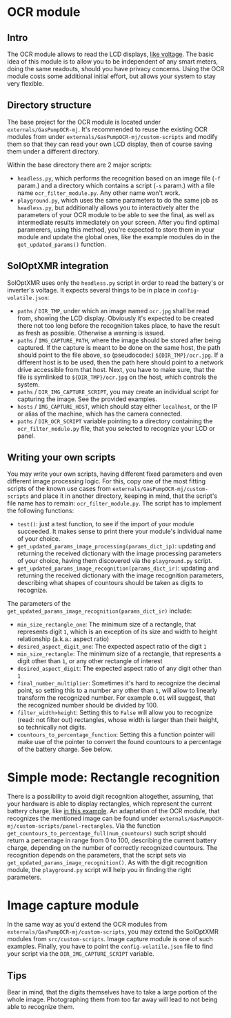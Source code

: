 # OCR module

## Intro
The OCR module allows to read the LCD displays, [like voltage](../src/data/img/lcd-glowing.jpg). 
The basic idea of this module is to allow you to be independent of any smart meters, doing the same readouts, should you have privacy concerns. 
Using the OCR module costs some additional initial effort, but allows your system to stay very flexible.

## Directory structure
The base project for the OCR module is located under `externals/GasPumpOCR-mj`. 
It's recommended to reuse the existing OCR modules from under `externals/GasPumpOCR-mj/custom-scripts` and modify them so that they can read your own LCD display, then of course saving them under a different directory.

Within the base directory there are 2 major scripts:
- `headless.py`, which performs the recognition based on an image file (`-f` param.) and a directory which contains a script (`-s` param.) with a file name `ocr_filter_module.py`. Any other name won't work.
- `playground.py`, which uses the same parameters to do the same job as `headless.py`, but additionally allows you to interactively alter the parameters of your OCR module to be able to see the final, as well as intermediate results immediately on your screen. After you find optimal paramerers, using this method, you're expected to store them in your module and update the global ones, like the example modules do in the `get_updated_params()` function.

## SolOptXMR integration
SolOptXMR uses only the `headless.py` script in order to read the battery's or inverter's voltage. It expects several things to be in place in `config-volatile.json`:
- `paths` / `DIR_TMP`, under which an image named `ocr.jpg` shall be read from, showing the LCD display. Obviously it's expected to be created there not too long before the recognition takes place, to have the result as fresh as possible. Otherwise a warning is issued.
- `paths` / `IMG_CAPTURE_PATH`, where the image should be stored after being captured. If the capture is meant to be done on the same host, the path should point to the file above, so (pseudocode:) `${DIR_TMP}/ocr.jpg`. If a different host is to be used, then the path here should point to a network drive accessible from that host. Next, you have to make sure, that the file is symlinked to `${DIR_TMP}/ocr.jpg` on the host, which controls the system.
- `paths` / `DIR_IMG_CAPTURE_SCRIPT`, you may create an individual script for capturing the image. See the provided examples.
- `hosts` / `IMG_CAPTURE_HOST`, which should stay either `localhost`, or the IP or alias of the machine, which has the camera connected.
- `paths` / `DIR_OCR_SCRIPT` variable pointing to a directory containing the `ocr_filter_module.py` file, that you selected to recognize your LCD or panel.

## Writing your own scripts
You may write your own scripts, having different fixed parameters and even different image processing logic. 
For this, copy one of the most fitting scripts of the known use cases from `externals/GasPumpOCR-mj/custom-scripts` and place it in another directory, keeping in mind, that the script's file name has to remain: `ocr_filter_module.py`. 
The script has to implement the following functions:
- `test()`: just a test function, to see if the import of your module succeeded. It makes sense to print there your module's individual name of your choice.
- `get_updated_params_image_processing(params_dict_ip)`: updating and returning the received dictionary with the image processing parameters of your choice, having them discovered via the `playground.py` script.
- `get_updated_params_image_recognition(params_dict_ir)`: updating and returning the received dictionary with the image recognition parameters, describing what shapes of countours should be taken as digits to recognize.

The parameters of the `get_updated_params_image_recognition(params_dict_ir)` include:
- `min_size_rectangle_one`: The minimum size of a rectangle, that represents digit `1`, which is an exception of its size and width to height relationship (a.k.a.: aspect ratio)
- `desired_aspect_digit_one`: The expected aspect ratio of the digit `1`
- `min_size_rectangle`: The minimum size of a rectangle, that represents a digit other than `1`, or any other rectangle of interest
- `desired_aspect_digit`: The expected aspect ratio of any digit other than `1`
- `final_number_multiplier`: Sometimes it's hard to recognize the decimal point, so setting this to a number any other than `1`, will allow to linearly transform the recognized number. For example `0.01` will suggest, that the recognized number should be divided by 100.
- `filter_width>height`: Setting this to `False` will allow you to recognize (read: not filter out) rectangles, whose width is larger than their height, so technically not digits.
- `countours_to_percentage_function`: Setting this a function pointer will make use of the pointer to convert the found countours to a percentage of the battery charge. See below.

# Simple mode: Rectangle recognition
There is a possibility to avoid digit recognition altogether, assuming, that your hardware is able to display rectangles, which represent the current battery charge, like [in this example](../src/data/img/panel-rectangles.jpg). 
An adaptation of the OCR module, that recognizes the mentioned image can be found under `externals/GasPumpOCR-mj/custom-scripts/panel-rectangles`.
Via the function `get_countours_to_percentage_full(num_countours)` such script should return a percentage in range from 0 to 100, describing the current battery charge, depending on the number of correctly recognized countours.
The recognition depends on the parameters, that the script sets via `get_updated_params_image_recognition()`.
As with the digit recognition module, the `playground.py` script will help you in finding the right parameters.

# Image capture module
In the same way as you'd extend the OCR modules from `externals/GasPumpOCR-mj/custom-scripts`, you may extend the SolOptXMR modules from `src/custom-scripts`. Image capture module is one of such examples. Finally, you have to point the `config-volatile.json` file to find your script via the `DIR_IMG_CAPTURE_SCRIPT` variable.

## Tips
Bear in mind, that the digits themselves have to take a large portion of the whole image. Photographing them from too far away will lead to not being able to recognize them.

